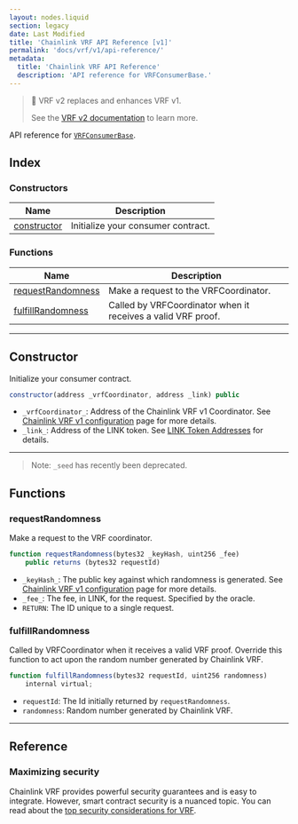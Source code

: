 ```yaml
---
layout: nodes.liquid
section: legacy
date: Last Modified
title: 'Chainlink VRF API Reference [v1]'
permalink: 'docs/vrf/v1/api-reference/'
metadata:
  title: 'Chainlink VRF API Reference'
  description: 'API reference for VRFConsumerBase.'
---
```


> 🚧 VRF v2 replaces and enhances VRF v1.
>
> See the [VRF v2 documentation](/docs/vrf/v2/introduction/) to learn more.

API reference for [`VRFConsumerBase`](https://github.com/smartcontractkit/chainlink/blob/master/contracts/src/v0.8/VRFConsumerBase.sol).

## Index

### Constructors

| Name                        | Description                        |
| --------------------------- | ---------------------------------- |
| [constructor](#constructor) | Initialize your consumer contract. |

### Functions

| Name                                    | Description                                                  |
| --------------------------------------- | ------------------------------------------------------------ |
| [requestRandomness](#requestrandomness) | Make a request to the VRFCoordinator.                        |
| [fulfillRandomness](#fulfillrandomness) | Called by VRFCoordinator when it receives a valid VRF proof. |

---

## Constructor

Initialize your consumer contract.

```javascript Solidity
constructor(address _vrfCoordinator, address _link) public
```

- `_vrfCoordinator_`: Address of the Chainlink VRF v1 Coordinator. See [Chainlink VRF v1 configuration](/docs/vrf/v1/configuration/) page for more details.
- `_link_`: Address of the LINK token. See [LINK Token Addresses](/docs/link-token-contracts/) for details.

---

> Note: `_seed` has recently been deprecated.

## Functions

### requestRandomness

Make a request to the VRF coordinator.

```javascript Solidity
function requestRandomness(bytes32 _keyHash, uint256 _fee)
    public returns (bytes32 requestId)
```

- `_keyHash_`: The public key against which randomness is generated. See [Chainlink VRF v1 configuration](/docs/vrf/v1/configuration/) page for more details.
- `_fee_`: The fee, in LINK, for the request. Specified by the oracle.
- `RETURN`: The ID unique to a single request.

### fulfillRandomness

Called by VRFCoordinator when it receives a valid VRF proof. Override this function to act upon the random number generated by Chainlink VRF.

```javascript Solidity
function fulfillRandomness(bytes32 requestId, uint256 randomness)
    internal virtual;
```

- `requestId`: The Id initially returned by `requestRandomness`.
- `randomness`: Random number generated by Chainlink VRF.

---

## Reference

### Maximizing security

Chainlink VRF provides powerful security guarantees and is easy to integrate. However, smart contract security is a nuanced topic. You can read about the [top security considerations for VRF](/docs/vrf/v1/security/).
